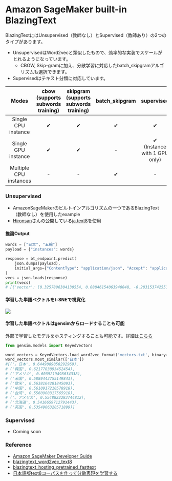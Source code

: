 # Amazon SageMaker built-in BlazingText
BlazingTextにはUnsupervised（教師なし）とSupervised（教師あり）の2つのタイプがあります。
- UnsupervisedはWord2vecと類似したもので、効率的な実装でスケールがとれるようになっています。
  - CBOW, Skip-gramに加え、分散学習に対応したbatch_skipgramアルゴリズムも選択できます。
- Supervisedはテキスト分類に対応しています。

|          Modes         	| cbow (supports subwords training) 	| skipgram (supports subwords training) 	| batch_skipgram 	| supervised |
|:----------------------:	|:----:	|:--------:	|:--------------:	| :--------------:	|
|   Single CPU instance  	|   ✔  	|     ✔    	|        ✔       	|  ✔  |
|   Single GPU instance  	|   ✔  	|     ✔    	|         -       	|  ✔ (Instance with 1 GPU only)  |
| Multiple CPU instances 	|     - 	|        -  	|        ✔       	|  -   | |

### Unsupervised
- AmazonSageMakerのビルトインアルゴリズムの一つであるBlazingText（教師なし）を使用したexample
- [Hironsan](https://github.com/Hironsan)さんの公開している[ja.text8](https://github.com/Hironsan/ja.text8)を使用


#### 推論Output
```python
words = ["日本", "五輪"]
payload = {"instances": words}

response = bt_endpoint.predict(
    json.dumps(payload),
    initial_args={"ContentType": "application/json", "Accept": "application/json"},
)
vecs = json.loads(response)
print(vecs)
# [{'vector': [0.3257896304130554, 0.08846154063940048, -0.2831537425518036, -0.022332629188895226, 0.06330227851867676, 0.898602306842804, -0.10062314569950104, 0.2514721155166626, 0.03162052482366562, -0.2084859013557434, -0.2442259043455124, 0.3889232277870178, -0.3938072919845581, -0.18988364934921265, -0.8527834415435791, -0.4013861417770386, -0.2077806293964386, -0.08185669779777527, -0.40482470393180847, 0.39533889293670654, 0.14145803451538086, 0.09822560101747513, -0.43365544080734253, 0.081038698554039, -0.020527146756649017, 0.44209980964660645, 0.10028132796287537, 0.21395394206047058, -0.05575378239154816, 0.25131988525390625, 0.48860853910446167, -0.012177038937807083, 0.6126131415367126, 0.020621005445718765, -0.30051738023757935, -0.03171280026435852, -0.08884930610656738, -0.1795523464679718, 0.18248605728149414, -0.5630799531936646, 0.13062354922294617, 0.517485499382019, 0.27202507853507996, -0.005406031850725412, -0.0770132839679718, -0.09297877550125122, 0.23551928997039795, -0.43581217527389526, 0.2540090084075928, 0.28213295340538025, -0.27826690673828125, 0.09370593726634979, -0.010265952907502651, 0.22133836150169373, -0.00997755117714405, -0.5881315469741821, -0.40026676654815674, 0.09619509428739548, -0.2787875831127167, -0.18156033754348755, 0.036105841398239136, 0.12160005420446396, 0.1767021119594574, 0.09286845475435257, 0.17760156095027924, 0.0067692226730287075, -0.30490174889564514, -0.2683597207069397, -0.011137081310153008, -0.12569659948349, -0.407621830701828, 0.2247025966644287, 0.39354634284973145, 0.06620488315820694, -0.32754015922546387, 0.30952689051628113, 0.12077505886554718, 0.46255528926849365, -0.4598761796951294, 0.27541905641555786, 0.13372929394245148, 0.2645244598388672, 0.29741036891937256, 0.21995365619659424, -0.1376703679561615, 0.22744998335838318, 0.11274227499961853, -0.22304490208625793, -0.3313055634498596, 0.00890134647488594, -0.37325519323349, 0.07163532078266144, 0.5515594482421875, -0.1682979166507721, 0.013898784294724464, 0.0685320571064949, -0.05173557251691818, -0.5312536954879761, -0.2654346823692322, -0.2567465603351593], 'word': '日本'}, {'vector': [-0.474886029958725, -0.33325448632240295, 0.32014018297195435, -0.0017942588310688734, 0.5196096897125244, -0.6096723079681396, -0.3227888345718384, -0.28827202320098877, 0.10932818055152893, -0.48102235794067383, -0.2672668695449829, -0.0683978721499443, -0.7442104816436768, -0.24377277493476868, 0.21426740288734436, -0.01927075907588005, -0.652885377407074, -0.338240385055542, 0.009011557325720787, 0.09174910187721252, 0.6786844730377197, 0.04254155233502388, -0.005260260310024023, 0.37309005856513977, -0.28771427273750305, 0.004799286834895611, 0.06432794779539108, -0.12781575322151184, 0.05819854140281677, -0.2952772378921509, 0.2517338991165161, 0.21491406857967377, -0.21946676075458527, 0.33574172854423523, 0.172837495803833, 0.15437540411949158, 0.11930608749389648, 0.22298938035964966, 0.02380361221730709, 0.2851487398147583, -0.0492604598402977, -0.44559285044670105, 0.021388940513134003, 0.13845770061016083, 0.5804923176765442, -0.27774542570114136, -0.3593218922615051, 0.24586457014083862, 0.3324810266494751, 0.16788117587566376, -0.24919436872005463, 0.2341698706150055, 0.07739768177270889, -0.18502125144004822, 0.2458336502313614, -0.01821986213326454, -0.3713929057121277, 0.2741345763206482, -0.30532220005989075, 0.29402703046798706, 0.35194116830825806, 0.06454668939113617, 0.4765491485595703, 0.04816799983382225, -0.47079992294311523, 0.02461862564086914, -0.44223248958587646, -0.6506072282791138, 0.4105801284313202, -0.09478804469108582, -0.22024959325790405, 0.4407649636268616, 0.3297187387943268, 0.44041648507118225, 0.2008657157421112, -0.06742113828659058, -0.20039956271648407, -0.13410723209381104, 0.3687036633491516, -0.4632264971733093, -0.27035748958587646, -0.1033533439040184, -0.7752053141593933, 0.13822665810585022, 0.6801375150680542, 0.3754267692565918, -0.34474149346351624, 0.0006541344337165356, -0.33586692810058594, 0.5923800468444824, -0.2362634837627411, -0.27999401092529297, 0.9637343883514404, -0.4737914204597473, -1.2404905557632446, -0.7856136560440063, -0.28486907482147217, -0.5987845659255981, 0.23199978470802307, -0.4538081884384155], 'word': '五輪'}]
```

#### 学習した単語ベクトルをt-SNEで視覚化
![](https://user-images.githubusercontent.com/40932835/127270645-4de2c430-815b-43a1-b8e7-71fb860e53fc.png)

#### 学習した単語ベクトルはgensimからロードすることも可能
外部で学習したモデルをホスティングすることも可能です。詳細は[こちら](https://github.com/aws/amazon-sagemaker-examples/tree/master/introduction_to_amazon_algorithms/blazingtext_hosting_pretrained_fasttext)

```python
from gensim.models import KeyedVectors

word_vectors = KeyedVectors.load_word2vec_format('vectors.txt', binary=False)
word_vectors.most_similar(['日本'])
#[('。日本', 0.6449089050292969),
# ('韓国', 0.6217783093452454),
# ('アメリカ', 0.6039219498634338),
# ('米国', 0.5889443755149841),
# ('欧米', 0.5638164281845093),
# ('中国', 0.5610917210578918),
# ('台湾', 0.5560908317565918),
# ('。アメリカ', 0.5548822283744812),
# ('北海道', 0.5416659712791443),
# ('英国', 0.5354906320571899)]
```

### Supervised
- Coming soon


### Reference
- [Amazon SageMaker Developer Guide](https://docs.aws.amazon.com/sagemaker/latest/dg/blazingtext.html)
- [blazingtext_word2vec_text8](https://github.com/aws/amazon-sagemaker-examples/tree/master/introduction_to_amazon_algorithms/blazingtext_word2vec_text8)
- [blazingtext_hosting_pretrained_fasttext](https://github.com/aws/amazon-sagemaker-examples/tree/master/introduction_to_amazon_algorithms/blazingtext_hosting_pretrained_fasttext)
- [日本語版text8コーパスを作って分散表現を学習する](https://hironsan.hatenablog.com/entry/japanese-text8-corpus)
